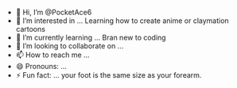 - 👋 Hi, I’m @PocketAce6
- 👀 I’m interested in ... Learning how to create anime or claymation cartoons
- 🌱 I’m currently learning ... Bran new to coding
- 💞️ I’m looking to collaborate on ... 
- 📫 How to reach me ...
- 😄 Pronouns: ...
- ⚡ Fun fact: ... your foot is the same size as your forearm.

<!---
PocketAce6/PocketAce6 is a ✨ special ✨ repository because its `README.md` (this file) appears on your GitHub profile.
You can click the Preview link to take a look at your changes.
--->
